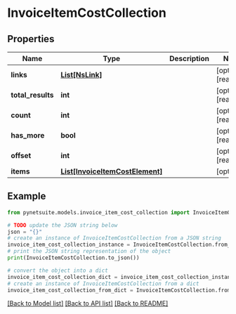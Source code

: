 # InvoiceItemCostCollection


## Properties

Name | Type | Description | Notes
------------ | ------------- | ------------- | -------------
**links** | [**List[NsLink]**](NsLink.md) |  | [optional] [readonly] 
**total_results** | **int** |  | [optional] [readonly] 
**count** | **int** |  | [optional] [readonly] 
**has_more** | **bool** |  | [optional] [readonly] 
**offset** | **int** |  | [optional] [readonly] 
**items** | [**List[InvoiceItemCostElement]**](InvoiceItemCostElement.md) |  | [optional] 

## Example

```python
from pynetsuite.models.invoice_item_cost_collection import InvoiceItemCostCollection

# TODO update the JSON string below
json = "{}"
# create an instance of InvoiceItemCostCollection from a JSON string
invoice_item_cost_collection_instance = InvoiceItemCostCollection.from_json(json)
# print the JSON string representation of the object
print(InvoiceItemCostCollection.to_json())

# convert the object into a dict
invoice_item_cost_collection_dict = invoice_item_cost_collection_instance.to_dict()
# create an instance of InvoiceItemCostCollection from a dict
invoice_item_cost_collection_from_dict = InvoiceItemCostCollection.from_dict(invoice_item_cost_collection_dict)
```
[[Back to Model list]](../README.md#documentation-for-models) [[Back to API list]](../README.md#documentation-for-api-endpoints) [[Back to README]](../README.md)


